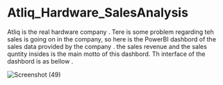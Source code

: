 # Atliq_Hardware_SalesAnalysis
Atliq is the real hardware company . Tere is some problem regarding teh sales is going on in the company, so here is the PowerBI dashbord of the sales data provided by the  company . 
the sales revenue  and the sales quntity  insides is the main motto of this dashbord. Th interface of the dashbord is as bellow .

![Screenshot (49)](https://user-images.githubusercontent.com/75326769/124523272-0b95a200-de14-11eb-86b8-1eadcbbbe3dd.png)
